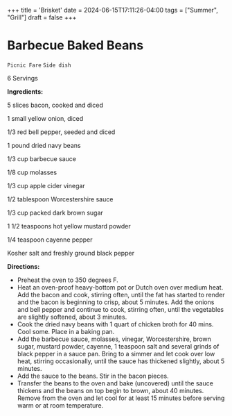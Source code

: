 +++
title = 'Brisket'
date = 2024-06-15T17:11:26-04:00
tags = ["Summer", "Grill"]
draft = false
+++
# Barbecue Baked Beans

`Picnic Fare` `Side dish`

6 Servings

**Ingredients:**

5 slices bacon, cooked and diced

1 small yellow onion, diced

1/3 red bell pepper, seeded and diced

1 pound dried navy beans 

1/3 cup barbecue sauce

1/8 cup molasses

1/3 cup apple cider vinegar

1/2 tablespoon Worcestershire sauce

1/3 cup packed dark brown sugar

1 1/2 teaspoons hot yellow mustard powder

1/4 teaspoon cayenne pepper

Kosher salt and freshly ground black pepper

**Directions:**

- Preheat the oven to 350 degrees F.
- Heat an oven-proof heavy-bottom pot or Dutch oven over medium heat. Add the bacon and cook, stirring often, until the fat has started to render and the bacon is beginning to crisp, about 5 minutes. Add the onions and bell pepper and continue to cook, stirring often, until the vegetables are slightly softened, about 3 minutes.  
- Cook the dried navy beans with 1 quart of chicken broth for 40 mins. Cool some. Place in a baking pan.
- Add the barbecue sauce, molasses, vinegar, Worcestershire, brown sugar, mustard powder, cayenne, 1 teaspoon salt and several grinds of black pepper in a sauce pan. Bring to a simmer and let cook over low heat, stirring occasionally, until the sauce has thickened slightly, about 5 minutes.
- Add the sauce to the beans. Stir in the bacon pieces. 
- Transfer the beans to the oven and bake (uncovered) until the sauce thickens and the beans on top begin to brown, about 40 minutes. Remove from the oven and let cool for at least 15 minutes before serving warm or at room temperature. 
